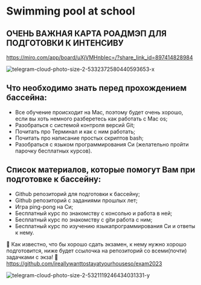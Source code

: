 # Swimming pool at school


## ОЧЕНЬ ВАЖНАЯ КАРТА РОАДМЭП ДЛЯ ПОДГОТОВКИ К ИНТЕНСИВУ 

https://miro.com/app/board/uXjVMHnbIec=/?share_link_id=897414828984

![telegram-cloud-photo-size-2-5332372580440593653-x](https://github.com/aausachova/Swimming-pool-at-school/assets/143784011/cac9fa54-e304-4f4a-af6d-7cc50a2e0c57)


## Что необходимо знать перед прохождением бассейна:

- Все обучение происходит на Mac, поэтому будет очень хорошо, если вы хоть немного разберетесь как работать с Mac os;
- Разобраться с системой контроля версий Git;
- Почитать про Терминал и как с ним работать;
- Почитать про написание простых скриптов bash;
- Разобраться с языком программирования Си (желательно пройти парочку бесплатных курсов).

## Список материалов, которые помогут Вам при подготовке к бассейну:

- Github репозиторий для подготовки к бассейну; 
- Github репозиторий с заданиями прошлых лет;
- Игра ping-pong на Си;
- Бесплатный курс по знакомству с консолью и работа в ней;
- Бесплатный курс по знакомству с gitи работа с ним;
- Бесплатный курс по изучению языкапрограммирования Си и ответы к нему.

👀 Как известно, что бы хорошо сдать экзамен, к нему нужно хорошо подготовится, ниже будет ссылочка на репозиторий со всеми(почти) задачками с экза! 👀
https://github.com/ireallywanttostayatyourhouseso/exam2023


![telegram-cloud-photo-size-2-5321119246434031331-y](https://github.com/aausachova/Swimming-pool-at-school/assets/143784011/91a8cb3d-b974-4b34-b718-e6537d1631c9)
